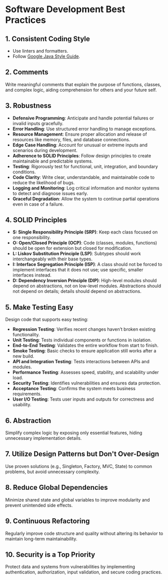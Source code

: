
# Software Development Best Practices

## 1. Consistent Coding Style
- Use linters and formatters.
- Follow [Google Java Style Guide](https://google.github.io/styleguide/javaguide.html).

## 2. Comments
Write meaningful comments that explain the purpose of functions, classes, and complex logic, aiding comprehension for others and your future self.

## 3. Robustness
- **Defensive Programming**: Anticipate and handle potential failures or invalid inputs gracefully.
- **Error Handling**: Use structured error handling to manage exceptions.
- **Resource Management**: Ensure proper allocation and release of resources like memory, files, and database connections.
- **Edge Case Handling**: Account for unusual or extreme inputs and scenarios during development.
- **Adherence to SOLID Principles**: Follow design principles to create maintainable and predictable systems.
- **Testing**: Rigorously test for functional, unit, integration, and boundary conditions.
- **Code Clarity**: Write clear, understandable, and maintainable code to reduce the likelihood of bugs.
- **Logging and Monitoring**: Log critical information and monitor systems to detect and diagnose issues early.
- **Graceful Degradation**: Allow the system to continue partial operations even in case of a failure.

## 4. SOLID Principles
- **S: Single Responsibility Principle (SRP)**: Keep each class focused on one responsibility.
- **O: Open/Closed Principle (OCP)**: Code (classes, modules, functions) should be open for extension but closed for modification.
- **L: Liskov Substitution Principle (LSP)**: Subtypes should work interchangeably with their base types.
- **I: Interface Segregation Principle (ISP)**: A class should not be forced to implement interfaces that it does not use; use specific, smaller interfaces instead.
- **D: Dependency Inversion Principle (DIP)**: High-level modules should depend on abstractions, not on low-level modules. Abstractions should not depend on details; details should depend on abstractions.

## 5. Make Testing Easy
Design code that supports easy testing:
- **Regression Testing**: Verifies recent changes haven’t broken existing functionality.
- **Unit Testing**: Tests individual components or functions in isolation.
- **End-to-End Testing**: Validates the entire workflow from start to finish.
- **Smoke Testing**: Basic checks to ensure application still works after a new build.
- **API and Integration Testing**: Tests interactions between APIs and modules.
- **Performance Testing**: Assesses speed, stability, and scalability under load.
- **Security Testing**: Identifies vulnerabilities and ensures data protection.
- **Acceptance Testing**: Confirms the system meets business requirements.
- **User I/O Testing**: Tests user inputs and outputs for correctness and usability.

## 6. Abstraction
Simplify complex logic by exposing only essential features, hiding unnecessary implementation details.

## 7. Utilize Design Patterns but Don't Over-Design
Use proven solutions (e.g., Singleton, Factory, MVC, State) to common problems, but avoid unnecessary complexity.

## 8. Reduce Global Dependencies
Minimize shared state and global variables to improve modularity and prevent unintended side effects.

## 9. Continuous Refactoring
Regularly improve code structure and quality without altering its behavior to maintain long-term maintainability.

## 10. Security is a Top Priority
Protect data and systems from vulnerabilities by implementing authentication, authorization, input validation, and secure coding practices.

